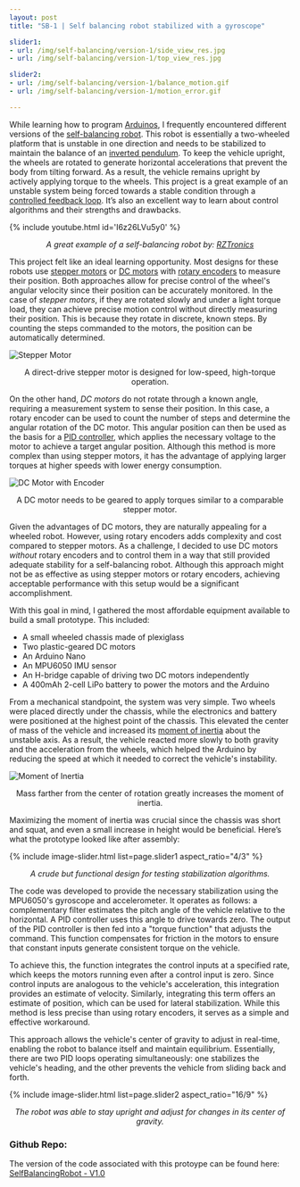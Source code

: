 ```yaml
---
layout: post
title: "SB-1 | Self balancing robot stabilized with a gyroscope"

slider1:
- url: /img/self-balancing/version-1/side_view_res.jpg
- url: /img/self-balancing/version-1/top_view_res.jpg

slider2:
- url: /img/self-balancing/version-1/balance_motion.gif
- url: /img/self-balancing/version-1/motion_error.gif

---
```

While learning how to program [Arduinos](https://www.arduino.cc/en/Guide/Introduction), I frequently encountered different versions of the [self-balancing robot](https://people.ece.cornell.edu/land/courses/ece4760/FinalProjects/f2015/dc686_nn233_hz263/final_project_webpage_v2/dc686_nn233_hz263/index.html). This robot is essentially a two-wheeled platform that is unstable in one direction and needs to be stabilized to maintain the balance of an [inverted pendulum](https://en.wikipedia.org/wiki/Inverted_pendulum). To keep the vehicle upright, the wheels are rotated to generate horizontal accelerations that prevent the body from tilting forward. As a result, the vehicle remains upright by actively applying torque to the wheels. This project is a great example of an unstable system being forced towards a stable condition through a [controlled feedback loop](https://www.electronics-tutorials.ws/systems/closed-loop-system.html). It’s also an excellent way to learn about control algorithms and their strengths and drawbacks.

{% include youtube.html id='I6z26LVu5y0' %}  
<p align="center"><i>A great example of a self-balancing robot by: <a href="https://www.youtube.com/@RZtronics">RZTronics</a></i></p>

This project felt like an ideal learning opportunity. Most designs for these robots use [stepper motors](https://en.wikipedia.org/wiki/Stepper_motor) or [DC motors](https://en.wikipedia.org/wiki/DC_motor) with [rotary encoders](https://en.wikipedia.org/wiki/Rotary_encoder) to measure their position. Both approaches allow for precise control of the wheel's angular velocity since their position can be accurately monitored. In the case of _stepper motors_, if they are rotated slowly and under a light torque load, they can achieve precise motion control without directly measuring their position. This is because they rotate in discrete, known steps. By counting the steps commanded to the motors, the position can be automatically determined.

![Stepper Motor](https://www.exploringarduino.com/wp-content/uploads/2019/07/Stepper-Motor-768x576.jpg)
<p align="center">A direct-drive stepper motor is designed for low-speed, high-torque operation.</p>

On the other hand, _DC motors_ do not rotate through a known angle, requiring a measurement system to sense their position. In this case, a rotary encoder can be used to count the number of steps and determine the angular rotation of the DC motor. This angular position can then be used as the basis for a [PID controller](https://en.wikipedia.org/wiki/Proportional%E2%80%93integral%E2%80%93derivative_controller), which applies the necessary voltage to the motor to achieve a target angular position. Although this method is more complex than using stepper motors, it has the advantage of applying larger torques at higher speeds with lower energy consumption.

![DC Motor with Encoder](https://yw-transmission.com/wp-content/uploads/2019/12/62-Dc-Motor-With-Encoder.jpg)
<p align="center">A DC motor needs to be geared to apply torques similar to a comparable stepper motor.</p>

Given the advantages of DC motors, they are naturally appealing for a wheeled robot. However, using rotary encoders adds complexity and cost compared to stepper motors. As a challenge, I decided to use DC motors _without_ rotary encoders and to control them in a way that still provided adequate stability for a self-balancing robot. Although this approach might not be as effective as using stepper motors or rotary encoders, achieving acceptable performance with this setup would be a significant accomplishment.

With this goal in mind, I gathered the most affordable equipment available to build a small prototype. This included:

- A small wheeled chassis made of plexiglass
- Two plastic-geared DC motors
- An Arduino Nano
- An MPU6050 IMU sensor
- An H-bridge capable of driving two DC motors independently
- A 400mAh 2-cell LiPo battery to power the motors and the Arduino

From a mechanical standpoint, the system was very simple. Two wheels were placed directly under the chassis, while the electronics and battery were positioned at the highest point of the chassis. This elevated the center of mass of the vehicle and increased its [moment of inertia](https://en.wikipedia.org/wiki/Moment_of_inertia) about the unstable axis. As a result, the vehicle reacted more slowly to both gravity and the acceleration from the wheels, which helped the Arduino by reducing the speed at which it needed to correct the vehicle's instability.

![Moment of Inertia](https://uploads-cdn.omnicalculator.com/images/mass-moment-of-inertia/rod.png)
<p align="center">Mass farther from the center of rotation greatly increases the moment of inertia.</p>

Maximizing the moment of inertia was crucial since the chassis was short and squat, and even a small increase in height would be beneficial. Here’s what the prototype looked like after assembly:

{% include image-slider.html list=page.slider1 aspect_ratio="4/3" %}  
<p align="center"><i>A crude but functional design for testing stabilization algorithms.</i></p>

The code was developed to provide the necessary stabilization using the MPU6050's gyroscope and accelerometer. It operates as follows: a complementary filter estimates the pitch angle of the vehicle relative to the horizontal. A PID controller uses this angle to drive towards zero. The output of the PID controller is then fed into a "torque function" that adjusts the command. This function compensates for friction in the motors to ensure that constant inputs generate consistent torque on the vehicle.

To achieve this, the function integrates the control inputs at a specified rate, which keeps the motors running even after a control input is zero. Since control inputs are analogous to the vehicle's acceleration, this integration provides an estimate of velocity. Similarly, integrating this term offers an estimate of position, which can be used for lateral stabilization. While this method is less precise than using rotary encoders, it serves as a simple and effective workaround.

This approach allows the vehicle's center of gravity to adjust in real-time, enabling the robot to balance itself and maintain equilibrium. Essentially, there are two PID loops operating simultaneously: one stabilizes the vehicle's heading, and the other prevents the vehicle from sliding back and forth.

{% include image-slider.html list=page.slider2 aspect_ratio="16/9" %}
<p align="center"><i>The robot was able to stay upright and adjust for changes in its center of gravity.</i></p>

### Github Repo:
The version of the code associated with this protoype can be found here: 
[SelfBalancingRobot - V1.0](https://github.com/RCmags/SelfBalancingRobot/releases/tag/v1.0)

